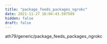 ```yaml
---
title: "package_feeds_packages_ngrokc"
date: 2021-11-27 16:04:43.597589
hidden: false
draft: false
---
```


ath79/generic/package_feeds_packages_ngrokc

